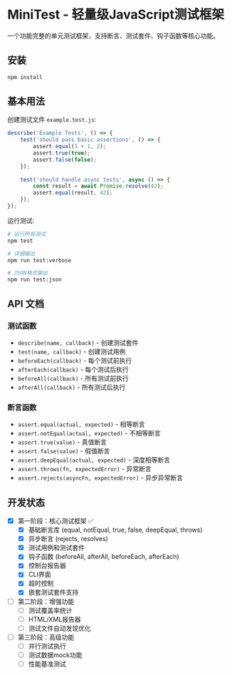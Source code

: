 # MiniTest - 轻量级JavaScript测试框架

一个功能完整的单元测试框架，支持断言、测试套件、钩子函数等核心功能。

## 安装

```bash
npm install
```

## 基本用法

创建测试文件 `example.test.js`:

```javascript
describe('Example Tests', () => {
    test('should pass basic assertions', () => {
        assert.equal(1 + 1, 2);
        assert.true(true);
        assert.false(false);
    });
    
    test('should handle async tests', async () => {
        const result = await Promise.resolve(42);
        assert.equal(result, 42);
    });
});
```

运行测试:

```bash
# 运行所有测试
npm test

# 详细输出
npm run test:verbose

# JSON格式输出
npm run test:json
```

## API 文档

### 测试函数

- `describe(name, callback)` - 创建测试套件
- `test(name, callback)` - 创建测试用例
- `beforeEach(callback)` - 每个测试前执行
- `afterEach(callback)` - 每个测试后执行
- `beforeAll(callback)` - 所有测试前执行
- `afterAll(callback)` - 所有测试后执行

### 断言函数

- `assert.equal(actual, expected)` - 相等断言
- `assert.notEqual(actual, expected)` - 不相等断言
- `assert.true(value)` - 真值断言
- `assert.false(value)` - 假值断言
- `assert.deepEqual(actual, expected)` - 深度相等断言
- `assert.throws(fn, expectedError)` - 异常断言
- `assert.rejects(asyncFn, expectedError)` - 异步异常断言

## 开发状态

- [x] 第一阶段：核心测试框架 ✅
  - [x] 基础断言库 (equal, notEqual, true, false, deepEqual, throws)
  - [x] 异步断言 (rejects, resolves)
  - [x] 测试用例和测试套件
  - [x] 钩子函数 (beforeAll, afterAll, beforeEach, afterEach)
  - [x] 控制台报告器
  - [x] CLI界面
  - [x] 超时控制
  - [x] 嵌套测试套件支持

- [ ] 第二阶段：增强功能
  - [ ] 测试覆盖率统计
  - [ ] HTML/XML报告器
  - [ ] 测试文件自动发现优化

- [ ] 第三阶段：高级功能
  - [ ] 并行测试执行
  - [ ] 测试数据mock功能
  - [ ] 性能基准测试

